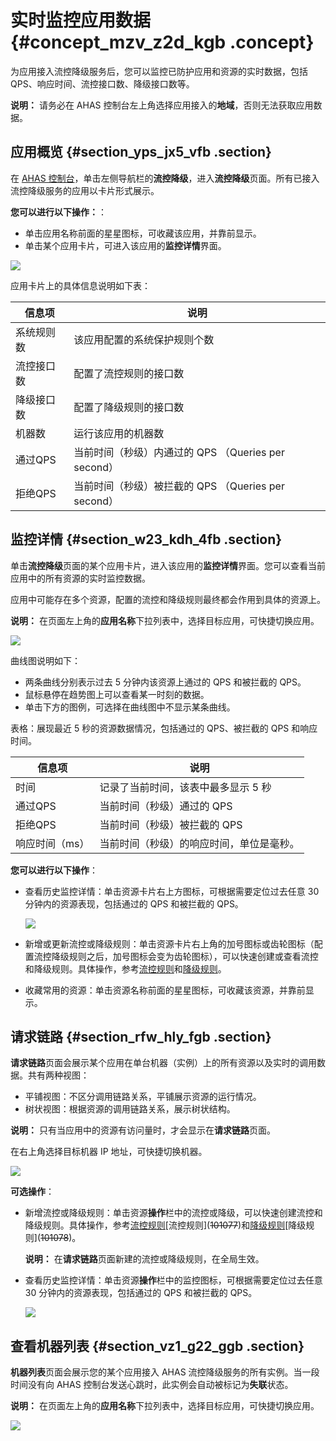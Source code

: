 # 实时监控应用数据 {#concept_mzv_z2d_kgb .concept}

为应用接入流控降级服务后，您可以监控已防护应用和资源的实时数据，包括 QPS、响应时间、流控接口数、降级接口数等。

**说明：** 请务必在 AHAS 控制台左上角选择应用接入的**地域**，否则无法获取应用数据。

## 应用概览 {#section_yps_jx5_vfb .section}

在 [AHAS 控制台](https://ahas.console.aliyun.com/)，单击左侧导航栏的**流控降级**，进入**流控降级**页面。所有已接入流控降级服务的应用以卡片形式展示。

**您可以进行以下操作：**：

-   单击应用名称前面的星星图标，可收藏该应用，并靠前显示。
-   单击某个应用卡片，可进入该应用的**监控详情**界面。

![](https://aliware-images.oss-cn-hangzhou.aliyuncs.com/ahas/pg_safeguarding.png)

应用卡片上的具体信息说明如下表：

|信息项|说明|
|---|--|
|系统规则数|该应用配置的系统保护规则个数|
|流控接口数|配置了流控规则的接口数|
|降级接口数|配置了降级规则的接口数|
|机器数|运行该应用的机器数|
|通过QPS|当前时间（秒级）内通过的 QPS （Queries per second）|
|拒绝QPS|当前时间（秒级）被拦截的 QPS （Queries per second）|

## 监控详情 {#section_w23_kdh_4fb .section}

单击**流控降级**页面的某个应用卡片，进入该应用的**监控详情**界面。您可以查看当前应用中的所有资源的实时监控数据。

应用中可能存在多个资源，配置的流控和降级规则最终都会作用到具体的资源上。

**说明：** 在页面左上角的**应用名称**下拉列表中，选择目标应用，可快捷切换应用。

![](https://aliware-images.oss-cn-hangzhou.aliyuncs.com/ahas/sc_resource.png)

曲线图说明如下：

-   两条曲线分别表示过去 5 分钟内该资源上通过的 QPS 和被拦截的 QPS。
-   鼠标悬停在趋势图上可以查看某一时刻的数据。
-   单击下方的图例，可选择在曲线图中不显示某条曲线。

表格：展现最近 5 秒的资源数据情况，包括通过的 QPS、被拦截的 QPS 和响应时间。

|信息项|说明|
|---|--|
|时间|记录了当前时间，该表中最多显示 5 秒|
|通过QPS|当前时间（秒级）通过的 QPS|
|拒绝QPS|当前时间（秒级）被拦截的 QPS|
|响应时间（ms）|当前时间（秒级）的响应时间，单位是毫秒。|

**您可以进行以下操作**：

-   查看历史监控详情：单击资源卡片右上方图标，可根据需要定位过去任意 30 分钟内的资源表现，包括通过的 QPS 和被拦截的 QPS。

    ![](https://aliware-images.oss-cn-hangzhou.aliyuncs.com/ahas/db_monitordetails.png)

-   新增或更新流控或降级规则：单击资源卡片右上角的加号图标或齿轮图标（配置流控降级规则之后，加号图标会变为齿轮图标），可以快速创建或查看流控和降级规则。具体操作，参考[流控规则](intl.zh-CN/流控降级/控制台指南/流控规则.md#)和[降级规则](ahas_025_de.md)。
-   收藏常用的资源：单击资源名称前面的星星图标，可收藏该资源，并靠前显示。

## 请求链路 {#section_rfw_hly_fgb .section}

**请求链路**页面会展示某个应用在单台机器（实例）上的所有资源以及实时的调用数据。共有两种视图：

-   平铺视图：不区分调用链路关系，平铺展示资源的运行情况。
-   树状视图：根据资源的调用链路关系，展示树状结构。

**说明：** 只有当应用中的资源有访问量时，才会显示在**请求链路**页面。

在右上角选择目标机器 IP 地址，可快捷切换机器。

![](https://aliware-images.oss-cn-hangzhou.aliyuncs.com/ahas/sc_request_links.png)

**可选操作**：

-   新增流控或降级规则：单击资源**操作**栏中的流控或降级，可以快速创建流控和降级规则。具体操作，参考[流控规则](ahas_023_traffic_control.md)\[流控规则\]\(~~101077~~\)和[降级规则](ahas_025_de.md)\[降级规则\]\(~~101078~~\)。

    **说明：** 在**请求链路**页面新建的流控或降级规则，在全局生效。

-   查看历史监控详情：单击资源**操作**栏中的监控图标，可根据需要定位过去任意 30 分钟内的资源表现，包括通过的 QPS 和被拦截的 QPS。

    ![](https://aliware-images.oss-cn-hangzhou.aliyuncs.com/ahas/db_monitordetails.png)


## 查看机器列表 {#section_vz1_g22_ggb .section}

**机器列表**页面会展示您的某个应用接入 AHAS 流控降级服务的所有实例。当一段时间没有向 AHAS 控制台发送心跳时，此实例会自动被标记为**失联**状态。

**说明：** 在页面左上角的**应用名称**下拉列表中，选择目标应用，可快捷切换应用。

![](https://aliware-images.oss-cn-hangzhou.aliyuncs.com/ahas/page_instance_list.png)

